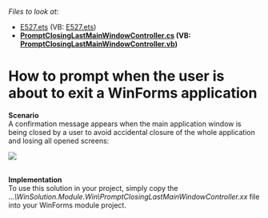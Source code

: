 <!-- default file list -->
*Files to look at*:

* [E527.ets](./CS/E527.EasyTests/E527.ets) (VB: [E527.ets](./VB/E527.EasyTests/E527.ets))
* **[PromptClosingLastMainWindowController.cs](./CS/WinSolution.Module.Win/PromptClosingLastMainWindowController.cs) (VB: [PromptClosingLastMainWindowController.vb](./VB/WinSolution.Module.Win/PromptClosingLastMainWindowController.vb))**
<!-- default file list end -->
# How to prompt when the user is about to exit a WinForms application


<p><strong>Scenario</strong><br> A confirmation message appears when the main application window is being closed by a user to avoid accidental closure of the whole application and losing all opened screens:</p>
<p><img src="https://raw.githubusercontent.com/DevExpress-Examples/how-to-prompt-when-the-user-is-about-to-exit-a-winforms-application-e527/13.1.4+/media/28689d09-fa1d-49db-b569-cd531cc60616.png"></p>
<p><br> <strong>I</strong><strong>m</strong><strong>plement</strong><strong>ation</strong><br> To use this solution in your project, simply copy the ...<em>\WinSolution.Module.Win\PromptClosingLastMainWindowController</em><em>.</em><em>xx</em> file into your WinForms module project.</p>

<br/>



